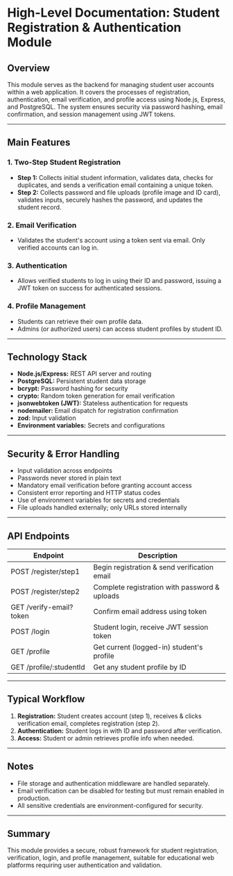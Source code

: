 # High-Level Documentation: Student Registration & Authentication Module

## Overview

This module serves as the backend for managing student user accounts within a web application. It covers the processes of registration, authentication, email verification, and profile access using Node.js, Express, and PostgreSQL. The system ensures security via password hashing, email confirmation, and session management using JWT tokens.

---

## Main Features

### 1. Two-Step Student Registration

- **Step 1:** Collects initial student information, validates data, checks for duplicates, and sends a verification email containing a unique token.
- **Step 2:** Collects password and file uploads (profile image and ID card), validates inputs, securely hashes the password, and updates the student record.

### 2. Email Verification

- Validates the student's account using a token sent via email. Only verified accounts can log in.

### 3. Authentication

- Allows verified students to log in using their ID and password, issuing a JWT token on success for authenticated sessions.

### 4. Profile Management

- Students can retrieve their own profile data.
- Admins (or authorized users) can access student profiles by student ID.

---

## Technology Stack

- **Node.js/Express:** REST API server and routing
- **PostgreSQL:** Persistent student data storage
- **bcrypt:** Password hashing for security
- **crypto:** Random token generation for email verification
- **jsonwebtoken (JWT):** Stateless authentication for requests
- **nodemailer:** Email dispatch for registration confirmation
- **zod:** Input validation
- **Environment variables:** Secrets and configurations

---

## Security & Error Handling

- Input validation across endpoints
- Passwords never stored in plain text
- Mandatory email verification before granting account access
- Consistent error reporting and HTTP status codes
- Use of environment variables for secrets and credentials
- File uploads handled externally; only URLs stored internally

---

## API Endpoints

| Endpoint                    | Description                                   |
|-----------------------------|-----------------------------------------------|
| POST /register/step1        | Begin registration & send verification email  |
| POST /register/step2        | Complete registration with password & uploads |
| GET  /verify-email?token    | Confirm email address using token             |
| POST /login                 | Student login, receive JWT session token      |
| GET  /profile               | Get current (logged-in) student's profile     |
| GET  /profile/:studentId    | Get any student profile by ID                 |

---

## Typical Workflow

1. **Registration:** Student creates account (step 1), receives & clicks verification email, completes registration (step 2).
2. **Authentication:** Student logs in with ID and password after verification.
3. **Access:** Student or admin retrieves profile info when needed.

---

## Notes

- File storage and authentication middleware are handled separately.
- Email verification can be disabled for testing but must remain enabled in production.
- All sensitive credentials are environment-configured for security.

---

## Summary

This module provides a secure, robust framework for student registration, verification, login, and profile management, suitable for educational web platforms requiring user authentication and validation.